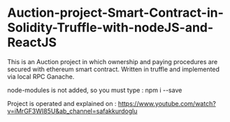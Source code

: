 # Auction-project-Smart-Contract-in-Solidity-Truffle-with-nodeJS-and-ReactJS
This is an Auction project in which ownership and paying procedures are secured with ethereum smart contract. 
Written in truffle and implemented via local RPC Ganache.

node-modules is not added, so you must type : npm i --save

Project is operated and explained on : https://www.youtube.com/watch?v=iMrGF3WI85U&ab_channel=safakkurdoglu
